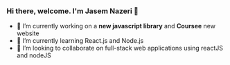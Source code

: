 ### Hi there, welcome. I'm Jasem Nazeri 👋




- 🔭 I’m currently working on a **new javascript library**  and **Coursee** new website
- 🌱 I’m currently learning React.js and Node.js
- 👯 I’m looking to collaborate on full-stack web applications using reactJS and nodeJS

